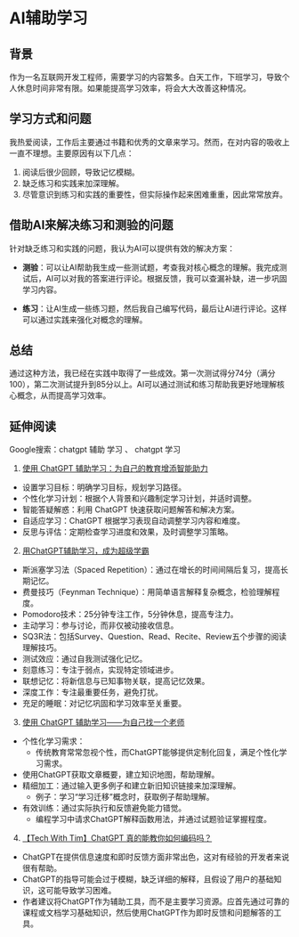 # AI辅助学习

## 背景

作为一名互联网开发工程师，需要学习的内容繁多。白天工作，下班学习，导致个人休息时间非常有限。如果能提高学习效率，将会大大改善这种情况。

## 学习方式和问题

我热爱阅读，工作后主要通过书籍和优秀的文章来学习。然而，在对内容的吸收上一直不理想。主要原因有以下几点：

1. 阅读后很少回顾，导致记忆模糊。
2. 缺乏练习和实践来加深理解。
3. 尽管意识到练习和实践的重要性，但实际操作起来困难重重，因此常常放弃。

## 借助AI来解决练习和测验的问题

针对缺乏练习和实践的问题，我认为AI可以提供有效的解决方案：

- **测验**：可以让AI帮助我生成一些测试题，考查我对核心概念的理解。我完成测试后，AI可以对我的答案进行评论。根据反馈，我可以查漏补缺，进一步巩固学习内容。
  
- **练习**：让AI生成一些练习题，然后我自己编写代码，最后让AI进行评论。这样可以通过实践来强化对概念的理解。

## 总结

通过这种方法，我已经在实践中取得了一些成效。第一次测试得分74分（满分100），第二次测试提升到85分以上。AI可以通过测试和练习帮助我更好地理解核心概念，从而提高学习效率。


## 延伸阅读
Google搜索：chatgpt 辅助 学习 、 chatgpt 学习

1. [使用 ChatGPT 辅助学习：为自己的教育增添智能助力](https://cloud.baidu.com/article/2729975)
  - 设置学习目标：明确学习目标，规划学习路径。
  - 个性化学习计划：根据个人背景和兴趣制定学习计划，并适时调整。
  - 智能答疑解惑：利用 ChatGPT 快速获取问题解答和解决方案。
  - 自适应学习：ChatGPT 根据学习表现自动调整学习内容和难度。
  - 反思与评估：定期检查学习进度和效果，及时调整学习策略。
 
2. [用ChatGPT辅助学习，成为超级学霸](https://www.wehelpwin.com/article/4776)
  - 斯派塞学习法（Spaced Repetition）：通过在增长的时间间隔后复习，提高长期记忆。
  - 费曼技巧（Feynman Technique）：用简单语言解释复杂概念，检验理解程度。
  - Pomodoro技术：25分钟专注工作，5分钟休息，提高专注力。
  - 主动学习：参与讨论，而非仅被动接收信息。
  - SQ3R法：包括Survey、Question、Read、Recite、Review五个步骤的阅读理解技巧。
  - 测试效应：通过自我测试强化记忆。
  - 刻意练习：专注于弱点，实现特定领域进步。
  - 联想记忆：将新信息与已知事物关联，提高记忆效果。
  - 深度工作：专注最重要任务，避免打扰。
  - 充足的睡眠：对记忆巩固和学习效率至关重要。

3. [使用 ChatGPT 辅助学习——为自己找一个老师](https://sspai.com/post/78590)
  - 个性化学习需求：
    - 传统教育常常忽视个性，而ChatGPT能够提供定制化回复，满足个性化学习需求。
  - 使用ChatGPT获取文章概要，建立知识地图，帮助理解。
  - 精细加工：通过输入更多例子和建立新旧知识链接来加深理解。
    - 例子：学习“学习迁移”概念时，获取例子帮助理解。
  - 有效训练：通过实际执行和反馈避免能力错觉。
    - 编程学习中请求ChatGPT解释函数用法，并通过试题验证掌握程度。
4. [【Tech With Tim】ChatGPT 真的能教你如何编码吗？](https://www.bilibili.com/video/BV1V2421T7F3/)
  - ChatGPT在提供信息速度和即时反馈方面非常出色，这对有经验的开发者来说很有帮助。
  - ChatGPT的指导可能会过于模糊，缺乏详细的解释，且假设了用户的基础知识，这可能导致学习困难。
  - 作者建议将ChatGPT作为辅助工具，而不是主要学习资源。应首先通过可靠的课程或文档学习基础知识，然后使用ChatGPT作为即时反馈和问题解答的工具。
